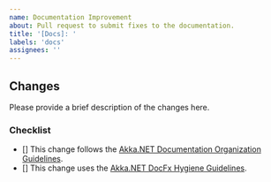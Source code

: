 ```yaml
---
name: Documentation Improvement
about: Pull request to submit fixes to the documentation.
title: '[Docs]: '
labels: 'docs'
assignees: ''
---
```


## Changes

Please provide a brief description of the changes here.

### Checklist

* [] This change follows the [Akka.NET Documentation Organization Guidelines](https://getakka.net/community/contributing/documentation-guidelines.html#organization-of-documentation).
* [] This change uses the [Akka.NET DocFx Hygiene Guidelines](https://getakka.net/community/contributing/documentation-guidelines.html#docfx-hygiene).